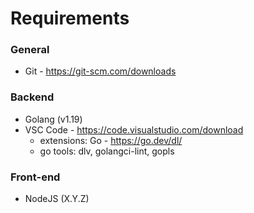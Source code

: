 # Requirements

### General
- Git - https://git-scm.com/downloads

### Backend

- Golang (v1.19)
- VSC Code - https://code.visualstudio.com/download
  - extensions: Go - https://go.dev/dl/
  - go tools: dlv, golangci-lint, gopls

### Front-end
- NodeJS (X.Y.Z)
